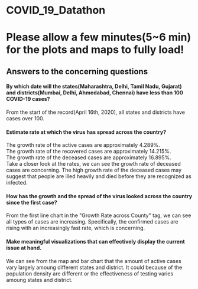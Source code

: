 # COVID_19_Datathon
# Please allow a few minutes(5~6 min) for the plots and maps to fully load!

## Answers to the concerning questions
#### By which date will the states(Maharashtra, Delhi, Tamil Nadu, Gujarat) and districts(Mumbai, Delhi, Ahmedabad, Chennai) have less than 100 COVID-19 cases? 
From the start of the record(April 16th, 2020), all states and districts have cases over 100.

#### Estimate rate at which the virus has spread across the country?
The growth rate of the active cases are approximately 4.289%.  
The growth rate of the recovered cases are approximately 14.215%.  
The growth rate of the deceased cases are approximately 16.895%.  
Take a closer look at the rates, we can see the growth rate of deceased cases are concerning. The high growth rate of the deceased cases may suggest that people are illed heavily and died before they are recognized as infected.

#### How has the growth and the spread of the virus looked across the country since the first case?
From the first line chart in the "Growth Rate across County" tag, we can see all types of cases are increasing. Specifically, the confirmed cases are rising with an increasingly fast rate, which is concerning.

#### Make meaningful visualizations that can effectively display the current issue at hand.
We can see from the map and bar chart that the amount of active cases vary largely amoung different states and district. It could because of the population density are different or the effectiveness of testing varies amoung states and district.